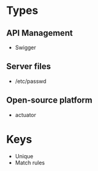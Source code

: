 # Types
## API Management
- Swigger
 

## Server files
- /etc/passwd


## Open-source platform
- actuator



# Keys
- Unique
- Match rules
